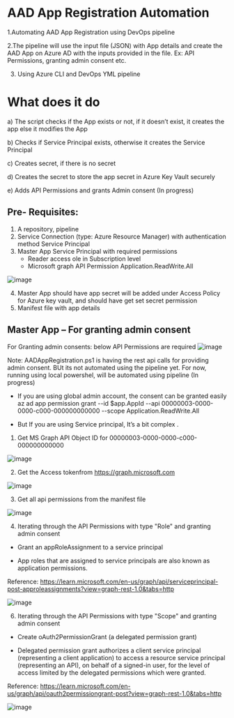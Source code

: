 # AAD App Registration Automation
1.Automating AAD App Registration using DevOps pipeline

2.The pipeline will use the input file (JSON) with App details and create the AAD App on Azure AD with the inputs provided in the file. Ex: API Permissions, granting admin consent etc.

3. Using Azure CLI and DevOps YML pipeline

# What does it do
a)	  The script checks if the App exists or not, if it doesn’t exist, it creates the app else it modifies the App

b)	  Checks if Service Principal exists, otherwise it creates the Service Principal

c)	  Creates secret, if there is no secret

d)	  Creates the secret to store the app secret in Azure Key Vault securely

e)	  Adds API Permissions and grants Admin consent (In progress)

## Pre- Requisites:
1.	  A repository, pipeline
2.    Service Connection (type: Azure Resource Manager)  with authentication method Service Principal
3.	  Master App Service Principal with required permissions
         - Reader access ole in Subscription level
         - Microsoft graph API Permission Application.ReadWrite.All

![image](https://user-images.githubusercontent.com/92169356/207417402-242c78ee-6e09-4adc-9ba9-33a688e2e335.png)


4. 	Master App should have app secret will be added under Access Policy for Azure key vault, and should have get set secret permission
5.	Manifest file with app details



## Master App – For granting admin consent
For Granting admin consents: below API Permissions are required
![image](https://user-images.githubusercontent.com/92169356/207417703-30a0403b-0e8e-484c-8b33-cb8611aaa1a7.png)

Note: AADAppRegistration.ps1 is having the rest api calls for providing admin consent. BUt its not automated using the pipeline yet. 
For now, running using local powershel, will be automated using pipeline (In progress)

- If you are using global admin account, the consent can be granted easily
az ad app permission grant --id $app.AppId --api 00000003-0000-0000-c000-000000000000 --scope Application.ReadWrite.All

- But If you are using Service principal, It’s a bit complex .



1. Get MS Graph API Object ID for 00000003-0000-0000-c000-000000000000

![image](https://user-images.githubusercontent.com/92169356/207418398-9340e694-4c93-44e7-af2d-b7336151baa3.png)

2. Get the Access tokenfrom https://graph.microsoft.com

![image](https://user-images.githubusercontent.com/92169356/207418825-b2a53965-98b9-41ff-93c8-69fdda59b97a.png)

3. Get all api permissions from the manifest file

![image](https://user-images.githubusercontent.com/92169356/207419057-9c8f8785-cec3-43ec-b95d-9112f5dd265f.png)

4. Iterating through the API Permissions with type "Role" and granting admin consent
- Grant an appRoleAssignment to a service principal

- App roles that are assigned to service principals are also known as application permissions.

 Reference: https://learn.microsoft.com/en-us/graph/api/serviceprincipal-post-approleassignments?view=graph-rest-1.0&tabs=http

![image](https://user-images.githubusercontent.com/92169356/207419279-29bcc601-9928-405c-98a1-bd33a53af425.png)


6. Iterating through the API Permissions with type "Scope" and granting admin consent
- Create oAuth2PermissionGrant (a delegated permission grant)

- Delegated permission grant authorizes a client service principal (representing a client application) to access a resource service principal (representing an API), on behalf of a signed-in user, for the level of access limited by the delegated permissions which were granted.

Reference: https://learn.microsoft.com/en-us/graph/api/oauth2permissiongrant-post?view=graph-rest-1.0&tabs=http

![image](https://user-images.githubusercontent.com/92169356/207419440-56ef47d5-d3c1-45d2-b5d5-0d2eb54b51cb.png)


